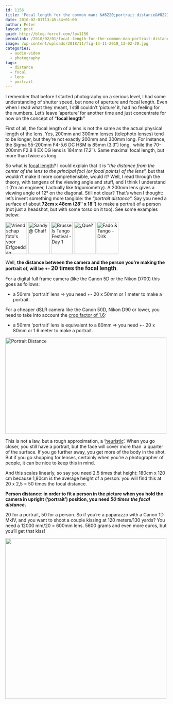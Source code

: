 ```yaml
---
id: 1156
title: 'Focal length for the common man: &#8220;portrait distance&#8221;'
date: 2010-02-01T13:45:54+01:00
author: Peter
layout: post
guid: http://blog.forret.com/?p=1156
permalink: /2010/02/01/focal-length-for-the-common-man-portrait-distance/
image: /wp-content/uploads/2018/11/fig-13-11-2018_13-02-20.jpg
categories:
  - audio-video
  - photography
tags:
  - distance
  - focal
  - lens
  - portrait
---
```

I remember that before I started photography on a serious level, I had some understanding of shutter speed, but none of aperture and focal length. Even when I read what they meant, I still couldn&#8217;t &#8216;picture&#8217; it, had no feeling for the numbers. Let&#8217;s leave &#8216;aperture&#8217; for another time and just concentrate for now on the concept of &#8220;**focal length&#8221;**

First of all, the focal length of a lens is not the same as the actual physical length of the lens. Yes, 200mm and 300mm lenses (telephoto lenses) tend to be longer, but they&#8217;re not exactly 200mm and 300mm long. For instance, the Sigma 55-200mm F4-5.6 DC HSM is 85mm (3.3&#8243;) long,  while the 70-200mm F2.8 II EX DG lens is 184mm (7.2&#8243;). Same maximal focal length, but more than twice as long.

So what is [focal length](http://en.wikipedia.org/wiki/Focal_length)? I could explain that it is &#8220;_the distance from the center of the lens to the principal foci (or focal points) of the lens_&#8220;, but that wouldn&#8217;t make it more comprehensible, would it? Well, I read through the theory, with tangens of the viewing angle and stuff, and I think I understand it (I&#8217;m an engineer, I actually like trigoniometry). A 200mm lens gives a viewing angle of 12° on the diagonal. Still not clear? That&#8217;s when I thought: let&#8217;s invent something more tangible: the &#8220;_portrait distance_&#8220;. Say you need a surface of about **72cm x 48cm** **(28&#8243; x 18&#8243;)** to make a portrait of a person (not just a headshot, but with some torso on it too). See some examples below:

[<img loading="lazy" src="http://farm4.static.flickr.com/3547/3476564824_f1a90406c5_t.jpg" alt="Vriendschap foto's voor Erfgoeddag" width="67" height="100" />](http://www.flickr.com/photos/pforret/3476564824/ "Vriendschap foto's voor Erfgoeddag by Peter Forret, on Flickr") [<img loading="lazy" src="http://farm3.static.flickr.com/2129/2349918236_c00c4ce647_t.jpg" alt="Sandy @ Chaff" width="67" height="100" />](http://www.flickr.com/photos/pforret/2349918236/ "Sandy @ Chaff by Peter Forret, on Flickr") [<img loading="lazy" src="http://farm4.static.flickr.com/3336/3407722029_484bbb3378_t.jpg" alt="Brussels Tango Festival - Day 1" width="67" height="100" />](http://www.flickr.com/photos/pforret/3407722029/ "Brussels Tango Festival - Day 1 by Peter Forret, on Flickr") [<img loading="lazy" src="http://farm3.static.flickr.com/2086/2199836425_3619fb4b4c_t.jpg" alt="¿Que?" width="67" height="100" />](http://www.flickr.com/photos/pforret/2199836425/ "¿Que? by Peter Forret, on Flickr") [<img loading="lazy" src="http://farm3.static.flickr.com/2319/2284131659_b05a16bdd0_t.jpg" alt="Fado & Tango - Dirk" width="67" height="100" />](http://www.flickr.com/photos/pforret/2284131659/ "Fado & Tango - Dirk by Peter Forret, on Flickr")

Well, **the distance between the camera and the person you&#8217;re making the portrait of, will be +- <big>20 times the focal length</big>**.

<!--more-->

For a digital full frame camera (like the Canon 5D or the Nikon D700) this goes as follows:

  * a 50mm &#8216;portrait&#8217; lens => you need +- 20 x 50mm or 1 meter to make a portrait.

For a cheaper dSLR camera like the Canon 50D, Nikon D90 or lower, you need to take into account the [crop factor of 1.6](http://digital-photography-school.com/crop-factor-explained):

  * a 50mm &#8216;portrait&#8217; lens is equivalent to a 80mm => you need +- 20 x 80mm or 1.6 meter to make a portrait.

[<img loading="lazy" src="http://farm5.static.flickr.com/4008/4309560614_5fdcaefed9.jpg" alt="Portrait Distance" width="500" height="299" />](http://www.flickr.com/photos/pforret/4309560614/ "Portrait Distance by Peter Forret, on Flickr")

This is not a law, but a rough approximation, a &#8216;[heuristic](http://en.wikipedia.org/wiki/Heuristic)&#8216;. When you go closer, you still have a portrait, but the face will cover more than  a quarter of the surface. If you go further away, you get more of the body in the shot. But if you go shopping for lenses, certainly when you&#8217;re a photographer of people, it can be nice to keep this in mind.

And this scales linearly, so say you need 2,5 times that height: 180cm x 120 cm because 1,80cm is the average height of a person: you will find this at 20 x 2,5 = 50 times the focal distance.

**Person distance: in order to fit a person in the picture when you hold the camera in upright (&#8216;portrait&#8217;) position, you need _50 times the focal distance_.**

20 for a portrait, 50 for a person. So if you&#8217;re a paparazzo with a Canon 1D MkIV, and you want to shoot a couple kissing at 120 meters/130 yards? You need a 12000 mm/20 = 600mm lens. 5600 grams and even more euros, but you&#8217;ll get that kiss!

<img loading="lazy" class="alignnone" title="Canon 600mm lens" src="http://ecx.images-amazon.com/images/I/41ndt1RaUKL._SS500_.jpg" alt="" width="500" height="500" />